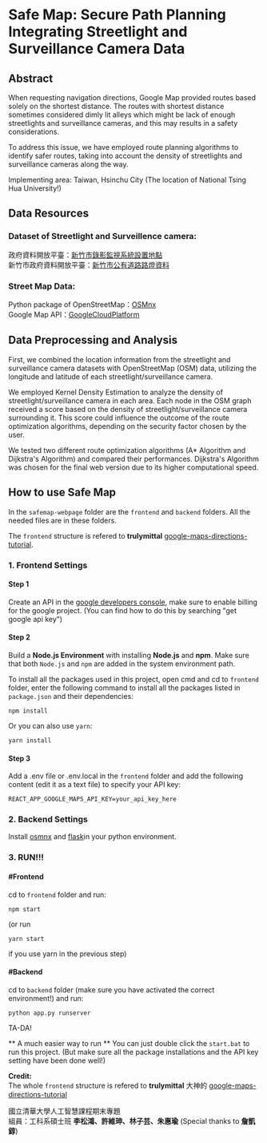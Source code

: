 # Safe Map: Secure Path Planning Integrating Streetlight and Surveillance Camera Data

## Abstract
 When requesting navigation directions, Google Map provided routes based solely on the shortest distance. The routes with shortest distance sometimes considered dimly lit alleys which might be lack of enough streetlights and surveillance cameras, and this may results in a safety considerations.
 
 To address this issue, we have employed route planning algorithms to identify safer routes, taking into account the density of streetlights and surveillance cameras along the way.

 Implementing area: Taiwan, Hsinchu City (The location of National Tsing Hua University!)


## Data Resources

### Dataset of Streetlight and Surveillence camera:
政府資料開放平臺：[新竹市錄影監視系統設置地點](https://data.gov.tw/dataset/67490)  
新竹市政府資料開放平臺：[新竹市公有道路路燈資料](https://opendata.hccg.gov.tw/OpenDataDetail.aspx?n=1&s=159)  

### Street Map Data:
Python package of OpenStreetMap：[OSMnx](https://osmnx.readthedocs.io/en/stable/)  
Google Map API：[GoogleCloudPlatform](https://console.cloud.google.com/)  

## Data Preprocessing and Analysis
First, we combined the location information from the streetlight and surveillance camera datasets with OpenStreetMap (OSM) data, utilizing the longitude and latitude of each streetlight/surveillance camera.

We employed Kernel Density Estimation to analyze the density of streetlight/surveillance camera in each area. Each node in the OSM graph received a score based on the density of streetlight/surveillance camera surrounding it. This score could influence the outcome of the route optimization algorithms, depending on the security factor chosen by the user.

We tested two different route optimization algorithms (A* Algorithm and Dijkstra's Algorithm) and compared their performances. Dijkstra's Algorithm was chosen for the final web version due to its higher computational speed.


## How to use Safe Map

In the `safemap-webpage` folder are the `frontend` and `backend` folders. All the needed files are in these folders.

The `frontend` structure is refered to **trulymittal** [google-maps-directions-tutorial](https://github.com/trulymittal/google-maps-directions-tutorial/tree/master).

### 1. Frontend Settings
#### Step 1
Create an API in the [google developers console](https://console.developers.google.com), make sure to enable billing for the google project. (You can find how to do this by searching "get google api key")  

#### Step 2
Build a **Node.js Environment** with installing **Node.js** and **npm**. Make sure that both `Node.js` and `npm` are added in the system environment path.

To install all the packages used in this project, open cmd and cd to `frontend` folder, enter the following command to install all the packages listed in `package.json` and their dependencies:

    npm install
    
Or you can also use `yarn`:

    yarn install

#### Step 3
Add a .env file or .env.local in the `frontend` folder and add the following content (edit it as a text file) to specify your API key:

    REACT_APP_GOOGLE_MAPS_API_KEY=your_api_key_here
    

### 2. Backend Settings
Install [osmnx](https://osmnx.readthedocs.io/en/stable/installation.html) and [flask](https://flask.palletsprojects.com/en/3.0.x/installation/)in your python environment.


### 3. RUN!!!
#### #Frontend
cd to `frontend` folder and run:

    npm start
    
(or run

    yarn start

if you use yarn in the previous step)

#### #Backend
cd to `backend` folder (make sure you have activated the correct environment!) and run:

    python app.py runserver

TA-DA!

** A much easier way to run **
You can just double click the `start.bat` to run this project.
(But make sure all the package installations and the API key setting have been done well!)

**Credit:**  
The whole `frontend` structure is refered to **trulymittal** 大神的 [google-maps-directions-tutorial](https://github.com/trulymittal/google-maps-directions-tutorial/tree/master)  

國立清華大學人工智慧課程期末專題  
組員：工科系碩士班 **李松鴻、許維珅、林子芸、朱惠瑜** (Special thanks to **詹凱錞**)
